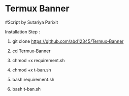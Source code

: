 # Termux Banner
#Script by Sutariya Parixit

Installation Step :

1) git clone https://github.com/abd12345/Termux-Banner


2) cd Termux-Banner


3) chmod +x requirement.sh


4) chmod +x t-ban.sh


5) bash requirement.sh


6) bash t-ban.sh

